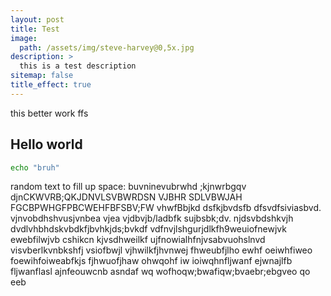 ```yaml
---
layout: post
title: Test
image: 
  path: /assets/img/steve-harvey@0,5x.jpg
description: >
  this is a test description
sitemap: false
title_effect: true
---
```


this better work ffs

## Hello world

```bash
echo "bruh"
```

random text to fill up space: buvninevubrwhd ;kjnwrbgqv djnCKWVRB;QKJDNVLSVBWRDSN VJBHR SDLVBWJAH FGCBPWHGFPBCWEHFBFSBV;FW vhwfBbjkd dsfkjbvdsfb dfsvdfsiviasbvd. vjnvobdhshvusjvnbea vjea vjdbvjb/ladbfk sujbsbk;dv. njdsvbdshkvjh dvdlvhbhdskvbdkfjbvhkjds;bvkdf vdfnvjlshgurjdlkfh9weuiofnewjvk ewebfilwjvb cshikcn kjvsdhweilkf ujfnowialhfnjvsabvuohslnvd visvberlkvnbkshfj vsiofbwjl vjhwilkfjhvnwej fhweubfjlho ewhf oeiwhfiweo foewihfoiweabfkjs fjhwuofjhaw ohwqohf iw ioiwqhnfljwanf ejwnajlfb fljwanflasl ajnfeouwcnb asndaf wq wofhoqw;bwafiqw;bvaebr;ebgveo qo eeb